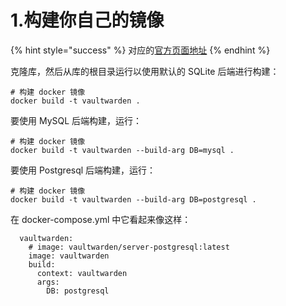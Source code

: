 # 1.构建你自己的镜像

{% hint style="success" %}
对应的[官方页面地址](https://github.com/dani-garcia/vaultwarden/wiki/Building-your-own-docker-image)
{% endhint %}

克隆库，然后从库的根目录运行以使用默认的 SQLite 后端进行构建：

```docker
# 构建 docker 镜像
docker build -t vaultwarden .
```

要使用 MySQL 后端构建，运行：

```docker
# 构建 docker 镜像
docker build -t vaultwarden --build-arg DB=mysql .
```

要使用 Postgresql 后端构建，运行：

```docker
# 构建 docker 镜像
docker build -t vaultwarden --build-arg DB=postgresql .
```

在 docker-compose.yml 中它看起来像这样：

```docker
  vaultwarden:
    # image: vaultwarden/server-postgresql:latest
    image: vaultwarden
    build: 
      context: vaultwarden
      args: 
        DB: postgresql
```
